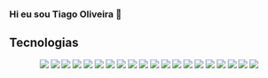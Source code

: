 ### Hi eu sou Tiago Oliveira 👋

## Tecnologias
<p align='center'>
  <img src="https://img.shields.io/badge/Git-0b6b81?style=for-the-badge&logo=git&logoColor=white&colorA=0000FF&colorB=blue" />
  <img src="https://img.shields.io/badge/Linux-0b6b81?style=for-the-badge&logo=linux&logoColor=black&colorA=ff69b4&colorB=blue" /> 
   
  <img src="https://img.shields.io/badge/HTML5-0b6b81?style=for-the-badge&logo=html5&logoColor=black&colorA=ff69b4&colorB=blue" />  
  <img src="https://img.shields.io/badge/CSS3-0b6b81?style=for-the-badge&logo=css3&logoColor=black&colorA=ff69b4&colorB=blue" />  
  <img src="https://img.shields.io/badge/JavaScript-0b6b81?style=for-the-badge&logo=javascript&logoColor=black&colorA=ff69b4&colorB=blue" />
  <img src="https://img.shields.io/badge/TypeScript-0b6b81?style=for-the-badge&logo=typescript&logoColor=black&colorA=ff69b4&colorB=blue" />
  
  <img src="https://img.shields.io/badge/React-0b6b81?style=for-the-badge&logo=react&logoColor=black&colorA=ff69b4&colorB=blue" />
  <img src="https://img.shields.io/badge/Redux-0b6b81?style=for-the-badge&logo=redux&logoColor=black&colorA=ff69b4&colorB=blue" />
  <img src="https://img.shields.io/badge/React_Router-0b6b81?style=for-the-badge&logo=react-router&logoColor=black&colorA=ff69b4&colorB=blue" />
   
  <img src="https://img.shields.io/badge/Docker-0b6b81?style=for-the-badge&logo=docker&logoColor=black&colorA=ff69b4&colorB=blue" />
  <img src="https://img.shields.io/badge/Node.js-0b6b81?style=for-the-badge&logo=node.js&logoColor=black&colorA=ff69b4&colorB=blue" />
  <img src="https://img.shields.io/badge/Express.js-0b6b81?style=for-the-badge&logo=express&logoColor=black&colorA=ff69b4&colorB=blue" /> 
  <img src="https://img.shields.io/badge/MySQL-0b6b81?style=for-the-badge&logo=mysql&logoColor=black&colorA=ff69b4&colorB=blue" />
  <img src="https://img.shields.io/badge/Sequelize-0b6b81?style=for-the-badge&logo=sequelize&logoColor=black&colorA=ff69b4&colorB=blue" />
  <img src="https://img.shields.io/badge/MongoDB-0b6b81?style=for-the-badge&logo=mongoDB&logoColor=black&colorA=ff69b4&colorB=blue" />
  <img src="https://img.shields.io/badge/Mongoose-0b6b81?style=for-the-badge&logo=mongoDB&logoColor=black&colorA=ff69b4&colorB=blue" />
   
  <img src="https://img.shields.io/badge/Jest-0b6b81?style=for-the-badge&logo=jest&logoColor=black&colorA=ff69b4&colorB=blue" />
  <img src="https://img.shields.io/badge/Testing_Library-0b6b81?style=for-the-badge&logo=testinglibrary&logoColor=black&colorA=ff69b4&colorB=blue" />
  <img src="https://img.shields.io/badge/Mocha-0b6b81?style=for-the-badge&logo=mocha&logoColor=black&colorA=ff69b4&colorB=blue" />
  <img src="https://img.shields.io/badge/Chai-0b6b81?style=for-the-badge&logo=chai&logoColor=black&colorA=ff69b4&colorB=blue" />
</p>

